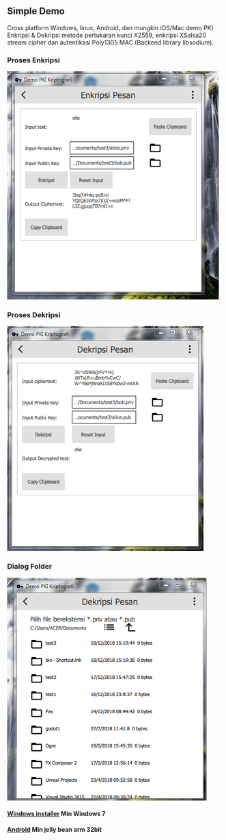 ## Simple Demo 
Cross platform Windows, linux, Android, dan mungkin iOS/Mac demo PKI Enkripsi & Dekripsi metode pertukaran kunci X2559, enkripsi XSalsa20 stream cipher dan autentikasi Poly1305 MAC
(Backend library libsodium).


### Proses Enkripsi

![](https://raw.githubusercontent.com/rdhafidh/pki/master/doc/enc.png)

### Proses Dekripsi 
![](https://raw.githubusercontent.com/rdhafidh/pki/master/doc/dec.png)

### Dialog Folder
![](https://raw.githubusercontent.com/rdhafidh/pki/master/doc/folder.png)


#### [Windows installer](https://github.com/rdhafidh/pki/releases/download/1.0/InstallerDemoPKISetup_ekstrak_dulu.zip)  Min Windows 7


#### [Android](https://github.com/rdhafidh/pki/releases/download/1.0/android_apk_ekstrak_dulu.zip) Min jelly bean arm 32bit
